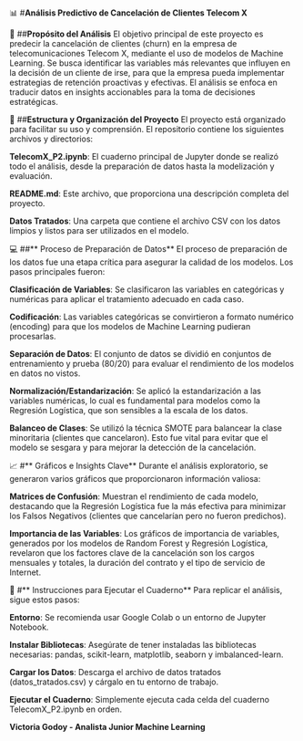 📊 #**Análisis Predictivo de Cancelación de Clientes Telecom X**

🎯 ##**Propósito del Análisis**
        El objetivo principal de este proyecto es predecir la cancelación de clientes (churn) en la empresa de telecomunicaciones Telecom X,
        mediante el uso de modelos de Machine Learning. Se busca identificar las variables más relevantes que influyen en la decisión de un 
        cliente de irse, para que la empresa pueda implementar estrategias de retención proactivas y efectivas. 
        El análisis se enfoca en traducir datos en insights accionables para la toma de decisiones estratégicas.

📂 ##**Estructura y Organización del Proyecto**
        El proyecto está organizado para facilitar su uso y comprensión. 
        El repositorio contiene los siguientes archivos y directorios:

  **TelecomX_P2.ipynb**: El cuaderno principal de Jupyter donde se realizó todo el análisis, desde la preparación de datos hasta la 
                      modelización y evaluación.

  **README.md**: Este archivo, que proporciona una descripción completa del proyecto.

  **Datos Tratados**: Una carpeta que contiene el archivo CSV con los datos limpios y listos para ser utilizados en el modelo.

💻 ##** Proceso de Preparación de Datos**
         El proceso de preparación de los datos fue una etapa crítica para asegurar la calidad de los modelos. Los pasos principales fueron:

  **Clasificación de Variables**:
         Se clasificaron las variables en categóricas y numéricas para aplicar el tratamiento adecuado en cada caso.

   **Codificación**: 
         Las variables categóricas se convirtieron a formato numérico (encoding) para que los modelos de Machine Learning pudieran procesarlas.

   **Separación de Datos**: 
         El conjunto de datos se dividió en conjuntos de entrenamiento y prueba (80/20) para evaluar el rendimiento de los modelos en datos no vistos.

   **Normalización/Estandarización**:
         Se aplicó la estandarización a las variables numéricas, lo cual es fundamental para modelos como la Regresión Logística, que son sensibles
         a la escala de los datos.

   **Balanceo de Clases**: 
         Se utilizó la técnica SMOTE para balancear la clase minoritaria (clientes que cancelaron). 
         Esto fue vital para evitar que el modelo se sesgara y para mejorar la detección de la cancelación.

📈 #** Gráficos e Insights Clave**
         Durante el análisis exploratorio, se generaron varios gráficos que proporcionaron información valiosa:

  **Matrices de Confusión**: 
         Muestran el rendimiento de cada modelo, destacando que la Regresión Logística fue la más efectiva para minimizar los Falsos Negativos
         (clientes que cancelarían pero no fueron predichos).

  **Importancia de las Variables**:
         Los gráficos de importancia de variables, generados por los modelos de Random Forest y Regresión Logística, revelaron que los factores 
         clave de la cancelación son los cargos mensuales y totales, la duración del contrato y el tipo de servicio de Internet.

🚀 #** Instrucciones para Ejecutar el Cuaderno**
          Para replicar el análisis, sigue estos pasos:

  **Entorno**: Se recomienda usar Google Colab o un entorno de Jupyter Notebook.

  **Instalar Bibliotecas**: Asegúrate de tener instaladas las bibliotecas necesarias: pandas, scikit-learn, matplotlib, seaborn y imbalanced-learn.

  **Cargar los Datos**: Descarga el archivo de datos tratados (datos_tratados.csv) y cárgalo en tu entorno de trabajo.

  **Ejecutar el Cuaderno**: Simplemente ejecuta cada celda del cuaderno TelecomX_P2.ipynb en orden.

  **Victoria Godoy - Analista Junior Machine Learning**
